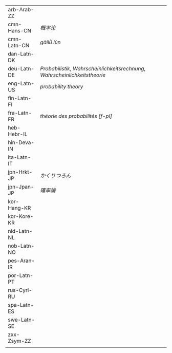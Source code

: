 | | |
|-|-|
| arb-Arab-ZZ |  |
| cmn-Hans-CN | _概率论_ |
| cmn-Latn-CN | _gàilǜ lùn_ |
| dan-Latn-DK |  |
| deu-Latn-DE | _Probabilistik_, _Wahrscheinlichkeitsrechnung_, _Wahrscheinlichkeitstheorie_ |
| eng-Latn-US | _probability theory_ |
| fin-Latn-FI |  |
| fra-Latn-FR | _théorie des probabilités [f-pl]_ |
| heb-Hebr-IL |  |
| hin-Deva-IN |  |
| ita-Latn-IT |  |
| jpn-Hrkt-JP | _かくりつろん_ |
| jpn-Jpan-JP | _確率論_ |
| kor-Hang-KR |  |
| kor-Kore-KR |  |
| nld-Latn-NL |  |
| nob-Latn-NO |  |
| pes-Aran-IR |  |
| por-Latn-PT |  |
| rus-Cyrl-RU |  |
| spa-Latn-ES |  |
| swe-Latn-SE |  |
| zxx-Zsym-ZZ |  |
|  |  |